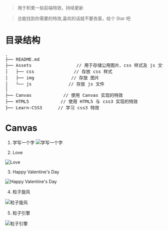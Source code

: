 > 用于积累一些前端特效，持续更新

> 总能找到你需要的特效,喜欢的话就不要吝啬，给个 Star 吧

# 目录结构
<pre>
.
├── README.md           
├── Assets                 // 用于存储公用图片、css 样式及 js 文件
│   ├── css               // 存放 css 样式
│   ├── img              // 存放 图片
│   └── js              // 存放 js 文件
│ 
├── Canvas            // 使用 Canvas 实现的特效
├── HTML5            // 使用 HTML5 与 css3 实现的特效
├── Learn-CSS3      // 学习 css3 特效
</pre>

# Canvas

 1. 学写一个字
 ![学写一个字](http://img.blog.csdn.net/20170605152406321?watermark/2/text/aHR0cDovL2Jsb2cuY3Nkbi5uZXQvaHZrQ29kZXI=/font/5a6L5L2T/fontsize/400/fill/I0JBQkFCMA==/dissolve/70/gravity/SouthEast)

 2. Love
 
 ![Love](http://img.blog.csdn.net/20170605155339258?watermark/2/text/aHR0cDovL2Jsb2cuY3Nkbi5uZXQvaHZrQ29kZXI=/font/5a6L5L2T/fontsize/400/fill/I0JBQkFCMA==/dissolve/70/gravity/SouthEast)

 3. Happy Valentine's Day
 
 ![Happy Valentine's Day](http://img.blog.csdn.net/20170605152826682?watermark/2/text/aHR0cDovL2Jsb2cuY3Nkbi5uZXQvaHZrQ29kZXI=/font/5a6L5L2T/fontsize/400/fill/I0JBQkFCMA==/dissolve/70/gravity/SouthEast)
 
 4. 粒子旋风
 
  ![粒子旋风](http://img.blog.csdn.net/20170605152946699?watermark/2/text/aHR0cDovL2Jsb2cuY3Nkbi5uZXQvaHZrQ29kZXI=/font/5a6L5L2T/fontsize/400/fill/I0JBQkFCMA==/dissolve/70/gravity/SouthEast)
  
  5. 粒子引擎
   
  ![粒子引擎](http://img.blog.csdn.net/20170605153115886?watermark/2/text/aHR0cDovL2Jsb2cuY3Nkbi5uZXQvaHZrQ29kZXI=/font/5a6L5L2T/fontsize/400/fill/I0JBQkFCMA==/dissolve/70/gravity/SouthEast)

